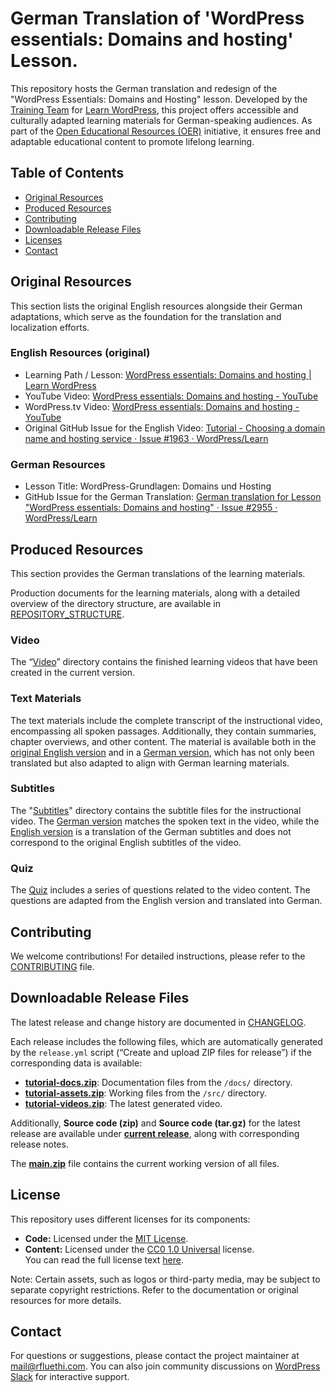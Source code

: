 # German Translation of 'WordPress essentials: Domains and hosting' Lesson.

This repository hosts the German translation and redesign of the "WordPress Essentials: Domains and Hosting" lesson. Developed by the [Training Team](https://make.wordpress.org/training/) for [Learn WordPress](https://learn.wordpress.org/), this project offers accessible and culturally adapted learning materials for German-speaking audiences. As part of the [Open Educational Resources (OER)](https://en.wikipedia.org/wiki/Open_educational_resources) initiative, it ensures free and adaptable educational content to promote lifelong learning.

## Table of Contents

- [Original Resources](#original-resources)
- [Produced Resources](#produced-resources)
- [Contributing](#contributing)
- [Downloadable Release Files](#downloadable-release-files)
- [Licenses](#licenses)
- [Contact](#contact)

## Original Resources

This section lists the original English resources alongside their German adaptations, which serve as the foundation for the translation and localization efforts.

### English Resources (original)
- Learning Path / Lesson: [WordPress essentials: Domains and hosting | Learn WordPress](https://learn.wordpress.org/lesson/wordpress-essentials-domains-and-hosting/)
- YouTube Video: [WordPress essentials: Domains and hosting - YouTube](https://www.youtube.com/watch?v=stbR6Tf7tCg)
- WordPress.tv Video: [WordPress essentials: Domains and hosting - YouTube](https://www.youtube.com/watch?v=stbR6Tf7tCg)
- Original GitHub Issue for the English Video: [Tutorial - Choosing a domain name and hosting service · Issue #1963 · WordPress/Learn](https://github.com/WordPress/Learn/issues/1963)

### German Resources
- Lesson Title: WordPress-Grundlagen: Domains und Hosting
- GitHub Issue for the German Translation: [German translation for Lesson "WordPress essentials: Domains and hosting" · Issue #2955 · WordPress/Learn](https://github.com/WordPress/Learn/issues/2955)

## Produced Resources

This section provides the German translations of the learning materials.

Production documents for the learning materials, along with a detailed overview of the directory structure, are available in [REPOSITORY_STRUCTURE](REPOSITORY_STRUCTURE.md).

### Video
The “[Video](media/video)” directory contains the finished learning videos that have been created in the current version.

### Text Materials

The text materials include the complete transcript of the instructional video, encompassing all spoken passages. Additionally, they contain summaries, chapter overviews, and other content. The material is available both in the [original English version](docs/text-material-en.md) and in a [German version](docs/text-material-de.md), which has not only been translated but also adapted to align with German learning materials.

### Subtitles

The "[Subtitles](src/subtitles)" directory contains the subtitle files for the instructional video. The [German version]((src/subtitles/german)) matches the spoken text in the video, while the [English version]((src/subtitles/english)) is a translation of the German subtitles and does not correspond to the original English subtitles of the video.

### Quiz

The [Quiz](docs/quiz.md) includes a series of questions related to the video content. The questions are adapted from the English version and translated into German.

## Contributing
We welcome contributions! For detailed instructions, please refer to the [CONTRIBUTING](CONTRIBUTING.md) file.

## Downloadable Release Files

The latest release and change history are documented in [CHANGELOG](CHANGELOG.md).

Each release includes the following files, which are automatically generated by the `release.yml` script (“Create and upload ZIP files for release”) if the corresponding data is available:

- **[tutorial-docs.zip](https://github.com/rfluethi/German-translation-for-Lesson-WordPress-essentials-Domains-and-hosting/releases/latest/download/tutorial-docs.zip)**: Documentation files from the `/docs/` directory.
- **[tutorial-assets.zip](https://github.com/rfluethi/German-translation-for-Lesson-WordPress-essentials-Domains-and-hosting/releases/latest/download/tutorial-assets.zip)**: Working files from the `/src/` directory.
- **[tutorial-videos.zip](https://github.com/rfluethi/German-translation-for-Lesson-WordPress-essentials-Domains-and-hosting/releases/latest/download/tutorial-videos.zip)**: The latest generated video.

Additionally, **Source code (zip)** and **Source code (tar.gz)** for the latest release are available under **[current release](https://github.com/rfluethi/German-translation-for-Lesson-WordPress-essentials-Domains-and-hosting/releases/latest)**, along with corresponding release notes.

The **[main.zip](https://github.com/rfluethi/German-translation-for-Lesson-WordPress-essentials-Domains-and-hosting/archive/refs/heads/main.zip)** file contains the current working version of all files.

## License

This repository uses different licenses for its components:

- **Code:** Licensed under the [MIT License](LICENSE).
- **Content:** Licensed under the [CC0 1.0 Universal](https://creativecommons.org/publicdomain/zero/1.0/) license.  
  You can read the full license text [here](https://creativecommons.org/publicdomain/zero/1.0/legalcode).

Note: Certain assets, such as logos or third-party media, may be subject to separate copyright restrictions. Refer to the documentation or original resources for more details.

## Contact

For questions or suggestions, please contact the project maintainer at [mail@rfluethi.com](mailto:mail@rfluethi.com). You can also join community discussions on [WordPress Slack](https://make.wordpress.org/chat/) for interactive support.